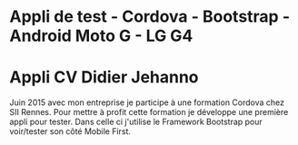 # Appli de test - Cordova - Bootstrap - Android Moto G - LG G4
# Appli CV Didier Jehanno

Juin 2015 avec mon entreprise je participe à une formation Cordova chez SII Rennes. 
Pour mettre à profit cette formation je développe une première appli pour tester. 
Dans celle ci j'utilise le Framework Bootstrap pour voir/tester son côté Mobile First.
